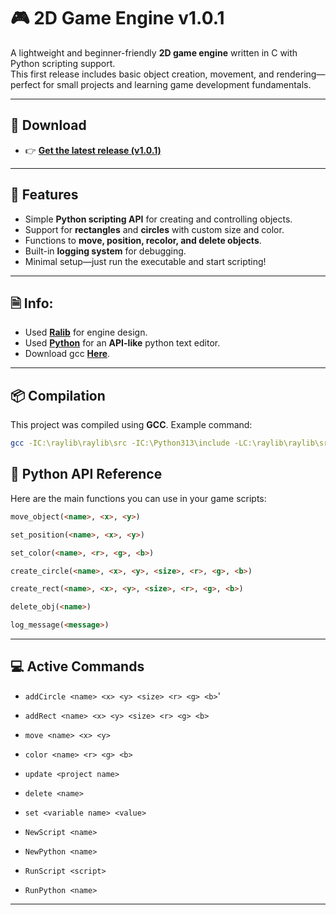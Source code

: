 # 🎮 2D Game Engine v1.0.1

A lightweight and beginner-friendly **2D game engine** written in C with Python scripting support.  
This first release includes basic object creation, movement, and rendering—perfect for small projects and learning game development fundamentals.  

---

## 🚀 Download
- 👉 [**Get the latest release (v1.0.1)**](https://github.com/Sir-STAWWOOOPIID/2D-Game-Engine/releases/download/1.0.0/game_engine.exe)

---

## 🧩 Features
- Simple **Python scripting API** for creating and controlling objects.
- Support for **rectangles** and **circles** with custom size and color.
- Functions to **move, position, recolor, and delete objects**.
- Built-in **logging system** for debugging.
- Minimal setup—just run the executable and start scripting!

---

## 🗎 Info:
- Used **[Ralib](https://www.raylib.com)** for engine design.
- Used **[Python](https://www.python.org)** for an **API-like** python text editor.
- Download gcc **[Here](https://sourceforge.net/projects/mingw-w64)**.

---

## 📦 Compilation

This project was compiled using **GCC**. Example command:

```bash
gcc -IC:\raylib\raylib\src -IC:\Python313\include -LC:\raylib\raylib\src -LC:\Python313\libs -o 2Deditor.exe main.c -lraylib -lpython313 -lopengl32 -lgdi32 -lwinmm
```

## 📜 Python API Reference
Here are the main functions you can use in your game scripts:

```html
move_object(<name>, <x>, <y>)

set_position(<name>, <x>, <y>)

set_color(<name>, <r>, <g>, <b>)

create_circle(<name>, <x>, <y>, <size>, <r>, <g>, <b>)

create_rect(<name>, <x>, <y>, <size>, <r>, <g>, <b>)

delete_obj(<name>)

log_message(<message>)
```

---

## 💻 Active Commands

* `addCircle <name> <x> <y> <size> <r> <g> <b>`'

* `addRect <name> <x> <y> <size> <r> <g> <b>`
* `move <name> <x> <y>`
* `color <name> <r> <g> <b>`
* `update <project name>`
* `delete <name>`
* `set <variable name> <value>`
* `NewScript <name>`
* `NewPython <name>`
* `RunScript <script>`
* `RunPython <name>`

---
